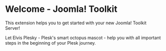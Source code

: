 # Welcome - Joomla! Toolkit

This extension helps you to get started with your new Joomla! Toolkit Server!

Let Elvis Plesky - Plesk's smart octopus mascot - help you with all important steps in the beginning of your Plesk journey.